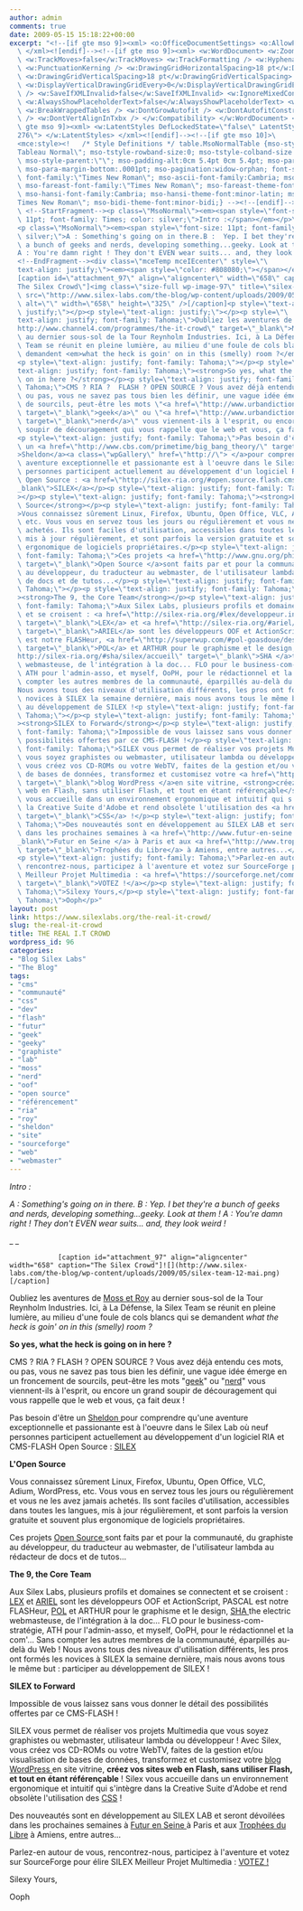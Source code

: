 ```yaml
---
author: admin
comments: true
date: 2009-05-15 15:18:22+00:00
excerpt: "<!--[if gte mso 9]><xml> <o:OfficeDocumentSettings> <o:AllowPNG /> </o:OfficeDocumentSettings>\
  \ </xml><![endif]--><!--[if gte mso 9]><xml> <w:WordDocument> <w:Zoom>0</w:Zoom>\
  \ <w:TrackMoves>false</w:TrackMoves> <w:TrackFormatting /> <w:HyphenationZone>21</w:HyphenationZone>\
  \ <w:PunctuationKerning /> <w:DrawingGridHorizontalSpacing>18 pt</w:DrawingGridHorizontalSpacing>\
  \ <w:DrawingGridVerticalSpacing>18 pt</w:DrawingGridVerticalSpacing> <w:DisplayHorizontalDrawingGridEvery>0</w:DisplayHorizontalDrawingGridEvery>\
  \ <w:DisplayVerticalDrawingGridEvery>0</w:DisplayVerticalDrawingGridEvery> <w:ValidateAgainstSchemas\
  \ /> <w:SaveIfXMLInvalid>false</w:SaveIfXMLInvalid> <w:IgnoreMixedContent>false</w:IgnoreMixedContent>\
  \ <w:AlwaysShowPlaceholderText>false</w:AlwaysShowPlaceholderText> <w:Compatibility>\
  \ <w:BreakWrappedTables /> <w:DontGrowAutofit /> <w:DontAutofitConstrainedTables\
  \ /> <w:DontVertAlignInTxbx /> </w:Compatibility> </w:WordDocument> </xml><![endif]--><!--[if\
  \ gte mso 9]><xml> <w:LatentStyles DefLockedState=\"false\" LatentStyleCount=\"\
  276\"> </w:LatentStyles> </xml><![endif]--><!--[if gte mso 10]>\
  <mce:style><!   /* Style Definitions */ table.MsoNormalTable {mso-style-name:\"\
  Tableau Normal\"; mso-tstyle-rowband-size:0; mso-tstyle-colband-size:0; mso-style-noshow:yes;\
  \ mso-style-parent:\"\"; mso-padding-alt:0cm 5.4pt 0cm 5.4pt; mso-para-margin:0cm;\
  \ mso-para-margin-bottom:.0001pt; mso-pagination:widow-orphan; font-size:12.0pt;\
  \ font-family:\"Times New Roman\"; mso-ascii-font-family:Cambria; mso-ascii-theme-font:minor-latin;\
  \ mso-fareast-font-family:\"Times New Roman\"; mso-fareast-theme-font:minor-fareast;\
  \ mso-hansi-font-family:Cambria; mso-hansi-theme-font:minor-latin; mso-bidi-font-family:\"\
  Times New Roman\"; mso-bidi-theme-font:minor-bidi;} --><!--[endif]-->\
  \ <!--StartFragment--><p class=\"MsoNormal\"><em><span style=\"font-size:\
  \ 11pt; font-family: Times; color: silver;\">Intro :</span></em></p>\
  <p class=\"MsoNormal\"><em><span style=\"font-size: 11pt; font-family: Times; color:\
  \ silver;\">A : Something's going on in there.B :  Yep. I bet they're\
  \ a bunch of geeks and nerds, developing something...geeky. Look at them !\
  A : You're damn right ! They don't EVEN wear suits... and, they look weird !</span></em>\
  <!--EndFragment--><div class=\"mceTemp mceIEcenter\" style=\"\
  text-align: justify;\"><em><span style=\"color: #808080;\"></span></em></div>\
  [caption id=\"attachment_97\" align=\"aligncenter\" width=\"658\" caption=\"\
  The Silex Crowd\"]<img class=\"size-full wp-image-97\" title=\"silex-team-12-mai\"\
  \ src=\"http://www.silex-labs.com/the-blog/wp-content/uploads/2009/05/silex-team-12-mai.png\"\
  \ alt=\"\" width=\"658\" height=\"325\" />[/caption]<p style=\"text-align:\
  \ justify;\"></p><p style=\"text-align: justify;\"></p><p style=\"\
  text-align: justify; font-family: Tahoma;\">Oubliez les aventures de <a href=\"\
  http://www.channel4.com/programmes/the-it-crowd\" target=\"_blank\">Moss et Roy</a>\
  \ au dernier sous-sol de la Tour Reynholm Industries. Ici, à La Défense, la Silex\
  \ Team se réunit en pleine lumière, au milieu d'une foule de cols blancs qui se\
  \ demandent <em>what the heck is goin' on in this (smelly) room ?</em></p>\
  <p style=\"text-align: justify; font-family: Tahoma;\"></p><p style=\"\
  text-align: justify; font-family: Tahoma;\"><strong>So yes, what the heck is going\
  \ on in here ?</strong></p><p style=\"text-align: justify; font-family:\
  \ Tahoma;\">CMS ? RIA ?  FLASH ? OPEN SOURCE ? Vous avez déjà entendu ces mots,\
  \ ou pas, vous ne savez pas tous bien les définir, une vague idée émerge en un froncement\
  \ de sourcils, peut-être les mots \"<a href=\"http://www.urbandictionary.com/define.php?term=geek\"\
  \ target=\"_blank\">geek</a>\" ou \"<a href=\"http://www.urbandictionary.com/define.php?term=nerd\"\
  \ target=\"_blank\">nerd</a>\" vous viennent-ils à l'esprit, ou encore un grand\
  \ soupir de découragement qui vous rappelle que le web et vous, ça fait deux !</p>\
  <p style=\"text-align: justify; font-family: Tahoma;\">Pas besoin d'être\
  \ un <a href=\"http://www.cbs.com/primetime/big_bang_theory/\" target=\"_blank\"\
  >Sheldon</a><a class=\"wpGallery\" href=\"http://\"> </a>pour comprendre qu'une\
  \ aventure exceptionnelle et passionante est à l'oeuvre dans le Silex Lab où neuf\
  \ personnes participent actuellement au développement d'un logiciel RIA et CMS-FLASH\
  \ Open Source : <a href=\"http://silex-ria.org/#open.source.flash.cms/silex\" target=\"\
  _blank\">SILEX</a></p><p style=\"text-align: justify; font-family: Tahoma;\"\
  ></p><p style=\"text-align: justify; font-family: Tahoma;\"><strong>L'Open\
  \ Source</strong></p><p style=\"text-align: justify; font-family: Tahoma;\"\
  >Vous connaissez sûrement Linux, Firefox, Ubuntu, Open Office, VLC, Adium, WordPress,\
  \ etc. Vous vous en servez tous les jours ou régulièrement et vous ne les avez jamais\
  \ achetés. Ils sont faciles d'utilisation, accessibles dans toutes les langues,\
  \ mis à jour régulièrement, et sont parfois la version gratuite et souvent plus\
  \ ergonomique de logiciels propriétaires.</p><p style=\"text-align: justify;\
  \ font-family: Tahoma;\">Ces projets <a href=\"http://www.gnu.org/philosophy/free-sw.html\"\
  \ target=\"_blank\">Open Source </a>sont faits par et pour la communauté, du graphiste\
  \ au développeur, du traducteur au webmaster, de l'utilisateur lambda au rédacteur\
  \ de docs et de tutos...</p><p style=\"text-align: justify; font-family:\
  \ Tahoma;\"></p><p style=\"text-align: justify; font-family: Tahoma;\"\
  ><strong>The 9, the Core Team</strong></p><p style=\"text-align: justify;\
  \ font-family: Tahoma;\">Aux Silex Labs, plusieurs profils et domaines se connectent\
  \ et se croisent : <a href=\"http://silex-ria.org/#lex/developpeur.independant.actionscript/accueil\"\
  \ target=\"_blank\">LEX</a> et <a href=\"http://silex-ria.org/#ariel/start/accueil\"\
  \ target=\"_blank\">ARIEL</a> sont les développeurs OOF et ActionScript, PASCAL\
  \ est notre FLASHeur, <a href=\"http://superwup.com/#pol-goasdoue/design.lab/portail\"\
  \ target=\"_blank\">POL</a> et ARTHUR pour le graphisme et le design, <a href=\"\
  http://silex-ria.org/#sha/silex/accueil\" target=\"_blank\">SHA </a>the electric\
  \ webmasteuse, de l'intégration à la doc... FLO pour le business-com-stratégie,\
  \ ATH pour l'admin-asso, et myself, OoPH, pour le rédactionnel et la com'... Sans\
  \ compter les autres membres de la communauté, éparpillés au-delà du Web !\
  Nous avons tous des niveaux d'utilisation différents, les pros ont formés les\
  \ novices à SILEX la semaine dernière, mais nous avons tous le même but : participer\
  \ au développement de SILEX !<p style=\"text-align: justify; font-family:\
  \ Tahoma;\"></p><p style=\"text-align: justify; font-family: Tahoma;\"\
  ><strong>SILEX to Forward</strong></p><p style=\"text-align: justify;\
  \ font-family: Tahoma;\">Impossible de vous laissez sans vous donner le détail des\
  \ possibilités offertes par ce CMS-FLASH !</p><p style=\"text-align: justify;\
  \ font-family: Tahoma;\">SILEX vous permet de réaliser vos projets Multimedia que\
  \ vous soyez graphistes ou webmaster, utilisateur lambda ou développeur ! Avec Silex,\
  \ vous créez vos CD-ROMs ou votre WebTV, faites de la gestion et/ou visualisation\
  \ de bases de données, transformez et customisez votre <a href=\"http://wordpress.org/\"\
  \ target=\"_blank\">blog WordPress </a>en site vitrine, <strong>créez vos sites\
  \ web en Flash, sans utiliser Flash, et tout en étant référençable</strong> ! Silex\
  \ vous accueille dans un environnement ergonomique et intuitif qui s'intègre dans\
  \ la Creative Suite d'Adobe et rend obsolète l'utilisation des <a href=\"http://fr.wikipedia.org/wiki/Feuilles_de_style_en_cascade\"\
  \ target=\"_blank\">CSS</a> !</p><p style=\"text-align: justify; font-family:\
  \ Tahoma;\">Des nouveautés sont en développement au SILEX LAB et seront dévoilées\
  \ dans les prochaines semaines à <a href=\"http://www.futur-en-seine.org/\" target=\"\
  _blank\">Futur en Seine </a> à Paris et aux <a href=\"http://www.trophees-du-libre.org/\"\
  \ target=\"_blank\">Trophées du Libre</a> à Amiens, entre autres...</p>\
  <p style=\"text-align: justify; font-family: Tahoma;\">Parlez-en autour de vous,\
  \ rencontrez-nous, participez à l'aventure et votez sur SourceForge pour élire SILEX\
  \ Meilleur Projet Multimedia : <a href=\"https://sourceforge.net/community/cca09/nominate/?project_name=SILEX+open+source+Flash+CMS&amp;project_url=http://sourceforge.net/projects/silex/\"\
  \ target=\"_blank\">VOTEZ !</a></p><p style=\"text-align: justify; font-family:\
  \ Tahoma;\">Silexy Yours,</p><p style=\"text-align: justify; font-family:\
  \ Tahoma;\">Ooph</p>"
layout: post
link: https://www.silexlabs.org/the-real-it-crowd/
slug: the-real-it-crowd
title: THE REAL I.T CROWD
wordpress_id: 96
categories:
- "Blog Silex Labs"
- "The Blog"
tags:
- "cms"
- "communauté"
- "css"
- "dev"
- "flash"
- "futur"
- "geek"
- "geeky"
- "graphiste"
- "lab"
- "moss"
- "nerd"
- "oof"
- "open source"
- "référencement"
- "ria"
- "roy"
- "sheldon"
- "site"
- "sourceforge"
- "web"
- "webmaster"
---
```









_Intro :_





_A : Something's going on in there.
				B :  Yep. I bet they're a bunch of geeks and nerds, developing something...geeky. Look at them !
				A : You're damn right ! They don't EVEN wear suits... and, they look weird !_




_
				_



				[caption id="attachment_97" align="aligncenter" width="658" caption="The Silex Crowd"]![](http://www.silex-labs.com/the-blog/wp-content/uploads/2009/05/silex-team-12-mai.png)[/caption]








Oubliez les aventures de [Moss et Roy](http://www.channel4.com/programmes/the-it-crowd) au dernier sous-sol de la Tour Reynholm Industries. Ici, à La Défense, la Silex Team se réunit en pleine lumière, au milieu d'une foule de cols blancs qui se demandent _what the heck is goin' on in this (smelly) room ?_







**So yes, what the heck is going on in here ?**




CMS ? RIA ?  FLASH ? OPEN SOURCE ? Vous avez déjà entendu ces mots, ou pas, vous ne savez pas tous bien les définir, une vague idée émerge en un froncement de sourcils, peut-être les mots "[geek](http://www.urbandictionary.com/define.php?term=geek)" ou "[nerd](http://www.urbandictionary.com/define.php?term=nerd)" vous viennent-ils à l'esprit, ou encore un grand soupir de découragement qui vous rappelle que le web et vous, ça fait deux !




Pas besoin d'être un [Sheldon](http://www.cbs.com/primetime/big_bang_theory/)[ ](http://)pour comprendre qu'une aventure exceptionnelle et passionante est à l'oeuvre dans le Silex Lab où neuf personnes participent actuellement au développement d'un logiciel RIA et CMS-FLASH Open Source : [SILEX](http://silex-ria.org/#open.source.flash.cms/silex)







**L'Open Source**




Vous connaissez sûrement Linux, Firefox, Ubuntu, Open Office, VLC, Adium, WordPress, etc. Vous vous en servez tous les jours ou régulièrement et vous ne les avez jamais achetés. Ils sont faciles d'utilisation, accessibles dans toutes les langues, mis à jour régulièrement, et sont parfois la version gratuite et souvent plus ergonomique de logiciels propriétaires.




Ces projets [Open Source ](http://www.gnu.org/philosophy/free-sw.html)sont faits par et pour la communauté, du graphiste au développeur, du traducteur au webmaster, de l'utilisateur lambda au rédacteur de docs et de tutos...







**The 9, the Core Team**





Aux Silex Labs, plusieurs profils et domaines se connectent et se croisent : [LEX](http://silex-ria.org/#lex/developpeur.independant.actionscript/accueil) et [ARIEL](http://silex-ria.org/#ariel/start/accueil) sont les développeurs OOF et ActionScript, PASCAL est notre FLASHeur, [POL](http://superwup.com/#pol-goasdoue/design.lab/portail) et ARTHUR pour le graphisme et le design, [SHA ](http://silex-ria.org/#sha/silex/accueil)the electric webmasteuse, de l'intégration à la doc... FLO pour le business-com-stratégie, ATH pour l'admin-asso, et myself, OoPH, pour le rédactionnel et la com'... Sans compter les autres membres de la communauté, éparpillés au-delà du Web !
				Nous avons tous des niveaux d'utilisation différents, les pros ont formés les novices à SILEX la semaine dernière, mais nous avons tous le même but : participer au développement de SILEX !





**SILEX to Forward**




Impossible de vous laissez sans vous donner le détail des possibilités offertes par ce CMS-FLASH !




SILEX vous permet de réaliser vos projets Multimedia que vous soyez graphistes ou webmaster, utilisateur lambda ou développeur ! Avec Silex, vous créez vos CD-ROMs ou votre WebTV, faites de la gestion et/ou visualisation de bases de données, transformez et customisez votre [blog WordPress ](http://wordpress.org/)en site vitrine, **créez vos sites web en Flash, sans utiliser Flash, et tout en étant référençable** ! Silex vous accueille dans un environnement ergonomique et intuitif qui s'intègre dans la Creative Suite d'Adobe et rend obsolète l'utilisation des [CSS](http://fr.wikipedia.org/wiki/Feuilles_de_style_en_cascade) !




Des nouveautés sont en développement au SILEX LAB et seront dévoilées dans les prochaines semaines à [Futur en Seine ](http://www.futur-en-seine.org/) à Paris et aux [Trophées du Libre](http://www.trophees-du-libre.org/) à Amiens, entre autres...




Parlez-en autour de vous, rencontrez-nous, participez à l'aventure et votez sur SourceForge pour élire SILEX Meilleur Projet Multimedia : [VOTEZ !](https://sourceforge.net/community/cca09/nominate/?project_name=SILEX+open+source+Flash+CMS&project_url=http://sourceforge.net/projects/silex/)




Silexy Yours,




Ooph
